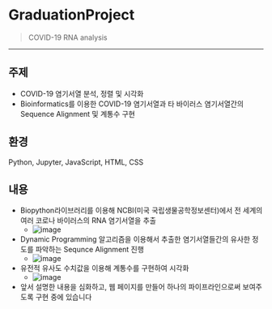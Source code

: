 # GraduationProject
> COVID-19 RNA analysis

---

## 주제
* COVID-19 염기서열 분석, 정렬 및 시각화
* Bioinformatics를 이용한 COVID-19 염기서열과 타 바이러스 염기서열간의 Sequence Alignment 및 계통수 구현
## 환경
Python, Jupyter, JavaScript, HTML, CSS
## 내용
* Biopython라이브러리를 이용해 NCBI(미국 국립생물공학정보센터)에서 전 세계의 여러 코로나 바이러스의 RNA 염기서열을 추출
  * ![image](https://user-images.githubusercontent.com/76733288/116813097-15d5be80-ab8d-11eb-948d-4e95b4efc220.png)
* Dynamic Programming 알고리즘을 이용해서 추출한 염기서열들간의 유사한 정도를 파악하는 Sequnce Alignment 진행
  * ![image](https://user-images.githubusercontent.com/76733288/116813069-f179e200-ab8c-11eb-8184-d00ef14ae95e.png)
* 유전적 유사도 수치값을 이용해 계통수를 구현하여 시각화
  * ![image](https://user-images.githubusercontent.com/76733288/116813080-048cb200-ab8d-11eb-8a7a-c1d1c8629c95.png)
* 앞서 설명한 내용을 심화하고, 웹 페이지를 만들어 하나의 파이프라인으로써 보여주도록 구현 중에 있습니다



